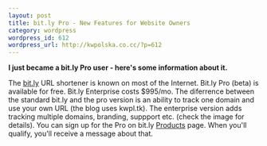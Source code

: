 ```yaml
--- 
layout: post
title: bit.ly Pro - New Features for Website Owners
category: wordpress
wordpress_id: 612
wordpress_url: http://kwpolska.co.cc/?p=612
---
```

**I just became a bit.ly Pro user - here's some information about it.**

The [bit.ly](http://bit.ly) URL shortener is known on most of the Internet. Bit.ly Pro (beta) is available for free. Bit.ly Enterprise costs $995/mo. The diferrence between the standard bit.ly and the pro version is an ability to track one domain and use your own URL (the blog uses kwpl.tk). The enterprise version adds tracking multiple domains, branding, suppport etc. (check the image for details). You can sign up for the Pro on bit.ly [Products](http://bit.ly/pro/products) page. When you'll qualify, you'll receive a message about that.
